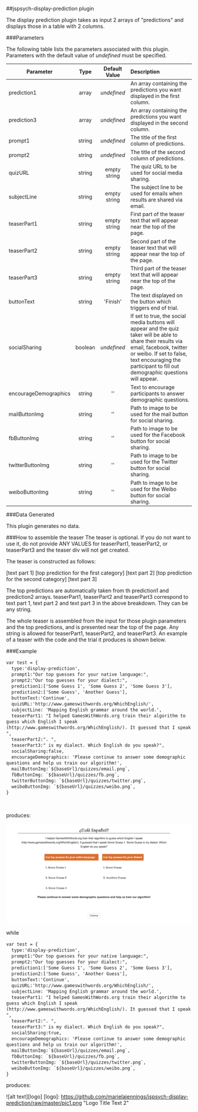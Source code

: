 ##jspsych-display-prediction plugin

The display prediction plugin takes as input 2 arrays of "predictions" and displays those in a table with 2 columns.

###Parameters

The following table lists the parameters associated with this plugin. Parameters with the default value of *undefined* must be specified. 

| Parameter| Type| Default Value| Description|
| ---------|:---:|:------------:|:-----------|
|prediction1|array|*undefined*|An array containing the predictions you want displayed in the first column. 
|prediction3|array|*undefined*|An array containing the predictions you want displayed in the second column.|buttonText|string|*undefined*|The text you want to use for the button that allows the participant to continue to the next trial.
|prompt1|string|*undefined*|The  title of the first column of predictions.
|prompt2|string|*undefined*|The  title of the second column of predictions.
|quizURL|string|empty string|The quiz URL to be used for social media sharing.
|subjectLine|string|empty string|The subject line to be used for emails when results are shared via email.
|teaserPart1|string|empty string|First part of the teaser text that will appear near the top of the page.
|teaserPart2|string|empty string|Second part of the teaser text that will appear near the top of the page.
|teaserPart3|string|empty string|Third part of the teaser text that will appear near the top of the page.
|buttonText|string|'Finish'|The text displayed on the button which triggers end of trial. 
|socialSharing|boolean|*undefined*|If set to true, the social media buttons will appear and the quiz taker will be able to share their results via email, facebook, twitter or weibo. If set to false, text encouraging the participant to fill out demographic questions will appear.
|encourageDemographics|string|''|Text to encourage participants to answer demographic questions.
|mailButtonImg|string|''|Path to image to be used for the mail button for social sharing.
|fbButtonImg|string|''|Path to image to be used for the Facebook button for social sharing.
|twitterButtonImg|string|''|Path to image to be used for the Twitter button for social sharing.
|weiboButtonImg|string|''|Path to image to be used for the Weibo button for social sharing.



###Data Generated

This plugin generates no data.


###How to assemble the teaser
The teaser is optional. If you do not want to use it, do not provide ANY VALUES for teaserPart1, teaserPart2, or teaserPart3 and the teaser div will not get created.

The teaser is constructed as follows:

[text part 1] [top prediction for the first category] [text part 2] [top prediction for the second category] [text part 3]

The top predictions are automatically taken from th prediction1 and prediction2 arrays. teaserPart1, teaserPart2 and teaserPart3 correspond to text part 1, text part 2 and text part 3 in the above breakdown. They can be any string.

The whole teaser is assembled from the input for those plugin parameters and the top predictions, and is presented near the top of the page. Any string is allowed for teaserPart1, teaserPart2, and teaserPart3. An example of a teaser with the code and the trial it produces is shown below.



###Example

```
var test = {
  type:'display-prediction',
  prompt1:"Our top guesses for your native language:",
  prompt2:"Our top guesses for your dialect:",
  prediction1:['Some Guess 1', 'Some Guess 2', 'Some Guess 3'],
  prediction2:['Some Guess', 'Another Guess'],
  buttonText:'Continue',
  quizURL:'http://www.gameswithwords.org/WhichEnglish/',
  subjectLine: 'Mapping English grammar around the world.',
  teaserPart1: "I helped GamesWithWords.org train their algorithm to guess which English I speak (http://www.gameswithwords.org/WhichEnglish/). It guessed that I speak ",
  teaserPart2:". ",
  teaserPart3:" is my dialect. Which English do you speak?",
  socialSharing:false,
  encourageDemographics: 'Please continue to answer some demographic questions and help us train our algorithm!',
  mailButtonImg:`${baseUrl}/quizzes/email.png`,
  fbButtonImg: `${baseUrl}/quizzes/fb.png`,
  twitterButtonImg: `${baseUrl}/quizzes/twitter.png`,
  weiboButtonImg: `${baseUrl}/quizzes/weibo.png`,
}



```

produces:



![alt text][logo2]

[logo2]:  https://github.com/marielajennings/jspsych-display-prediction/raw/master/pic2.png


while

```
var test = {
  type:'display-prediction',
  prompt1:"Our top guesses for your native language:",
  prompt2:"Our top guesses for your dialect:",
  prediction1:['Some Guess 1', 'Some Guess 2', 'Some Guess 3'],
  prediction2:['Some Guess', 'Another Guess'],
  buttonText:'Continue',
  quizURL:'http://www.gameswithwords.org/WhichEnglish/',
  subjectLine: 'Mapping English grammar around the world.',
  teaserPart1: "I helped GamesWithWords.org train their algorithm to guess which English I speak (http://www.gameswithwords.org/WhichEnglish/). It guessed that I speak ",
  teaserPart2:". ",
  teaserPart3:" is my dialect. Which English do you speak?",
  socialSharing:true,
  encourageDemographics: 'Please continue to answer some demographic questions and help us train our algorithm!',
  mailButtonImg:`${baseUrl}/quizzes/email.png`,
  fbButtonImg: `${baseUrl}/quizzes/fb.png`,
  twitterButtonImg: `${baseUrl}/quizzes/twitter.png`,
  weiboButtonImg: `${baseUrl}/quizzes/weibo.png`,
}

```

produces:

![alt text][logo]
[logo]: https://github.com/marielajennings/jspsych-display-prediction/raw/master/pic1.png "Logo Title Text 2"
